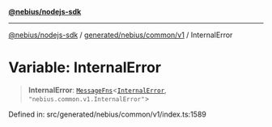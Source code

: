[**@nebius/nodejs-sdk**](../../../../../README.md)

***

[@nebius/nodejs-sdk](../../../../../README.md) / [generated/nebius/common/v1](../README.md) / InternalError

# Variable: InternalError

> **InternalError**: [`MessageFns`](../../../../../runtime/protos/core/interfaces/MessageFns.md)\<[`InternalError`](../interfaces/InternalError.md), `"nebius.common.v1.InternalError"`\>

Defined in: src/generated/nebius/common/v1/index.ts:1589

